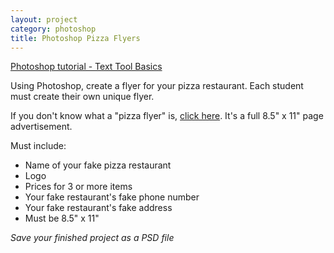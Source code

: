 ```yaml
---
layout: project
category: photoshop
title: Photoshop Pizza Flyers
---
```


[Photoshop tutorial - Text Tool Basics](https://www.youtube.com/watch?v=B7sO6rsw1Xo&list=PL6gx4Cwl9DGD25IGk9Xf7oC3wiT9gC75x&index=179)

Using Photoshop, create a flyer for your pizza restaurant. Each student must create their own unique flyer.

If you don't know what a "pizza flyer" is, [click here](https://www.google.com/search?q=pizza+flyer&source=lnms&tbm=isch&sa=X&ved=0ahUKEwj__4uHzfzVAhWM54MKHVymASgQ_AUICigB&biw=1600&bih=770&safe=active&ssui=on#imgrc=_). It's a full 8.5" x 11" page advertisement.

Must include:

  - Name of your fake pizza restaurant
  - Logo
  - Prices for 3 or more items
  - Your fake restaurant's fake phone number
  - Your fake restaurant's fake address
  - Must be 8.5" x 11"

*Save your finished project as a PSD file*
